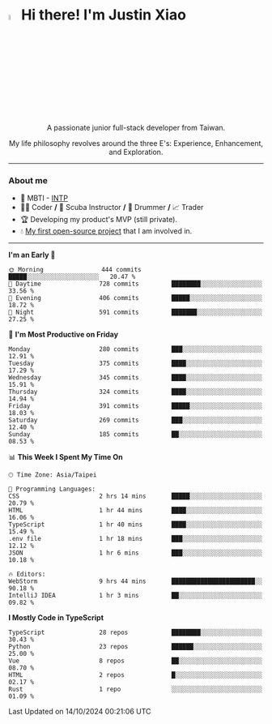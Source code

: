 # <img src="https://media.giphy.com/media/hvRJCLFzcasrR4ia7z/giphy.gif" width="5%">Hi there! I'm Justin Xiao
<p align="center">A passionate junior full-stack developer from Taiwan.  </p>
<p align="center">My life philosophy revolves around the three E's: Experience, Enhancement, and Exploration.</p>

---
### About me
- 👀 MBTI - [INTP](https://www.16personalities.com/intp-personality)
- 👨‍💻 Coder **/** 🤿 Scuba Instructor **/** 🥁 Drummer **/** 📈 Trader
- 🏆 Developing my product's MVP (still private).
- 💧 [My first open-source project](https://github.com/Game-as-a-Service/Game-Lobby-Web) that I am involved in.

---
<!--START_SECTION:waka-->
**I'm an Early 🐤** 

```text
🌞 Morning                444 commits         █████░░░░░░░░░░░░░░░░░░░░   20.47 % 
🌆 Daytime                728 commits         ████████░░░░░░░░░░░░░░░░░   33.56 % 
🌃 Evening                406 commits         █████░░░░░░░░░░░░░░░░░░░░   18.72 % 
🌙 Night                  591 commits         ███████░░░░░░░░░░░░░░░░░░   27.25 % 
```
📅 **I'm Most Productive on Friday** 

```text
Monday                   280 commits         ███░░░░░░░░░░░░░░░░░░░░░░   12.91 % 
Tuesday                  375 commits         ████░░░░░░░░░░░░░░░░░░░░░   17.29 % 
Wednesday                345 commits         ████░░░░░░░░░░░░░░░░░░░░░   15.91 % 
Thursday                 324 commits         ████░░░░░░░░░░░░░░░░░░░░░   14.94 % 
Friday                   391 commits         █████░░░░░░░░░░░░░░░░░░░░   18.03 % 
Saturday                 269 commits         ███░░░░░░░░░░░░░░░░░░░░░░   12.40 % 
Sunday                   185 commits         ██░░░░░░░░░░░░░░░░░░░░░░░   08.53 % 
```


📊 **This Week I Spent My Time On** 

```text
🕑︎ Time Zone: Asia/Taipei

💬 Programming Languages: 
CSS                      2 hrs 14 mins       █████░░░░░░░░░░░░░░░░░░░░   20.79 % 
HTML                     1 hr 44 mins        ████░░░░░░░░░░░░░░░░░░░░░   16.06 % 
TypeScript               1 hr 40 mins        ████░░░░░░░░░░░░░░░░░░░░░   15.49 % 
.env file                1 hr 18 mins        ███░░░░░░░░░░░░░░░░░░░░░░   12.12 % 
JSON                     1 hr 6 mins         ███░░░░░░░░░░░░░░░░░░░░░░   10.18 % 

🔥 Editors: 
WebStorm                 9 hrs 44 mins       ███████████████████████░░   90.18 % 
IntelliJ IDEA            1 hr 3 mins         ██░░░░░░░░░░░░░░░░░░░░░░░   09.82 % 
```

**I Mostly Code in TypeScript** 

```text
TypeScript               28 repos            ████████░░░░░░░░░░░░░░░░░   30.43 % 
Python                   23 repos            ██████░░░░░░░░░░░░░░░░░░░   25.00 % 
Vue                      8 repos             ██░░░░░░░░░░░░░░░░░░░░░░░   08.70 % 
HTML                     2 repos             █░░░░░░░░░░░░░░░░░░░░░░░░   02.17 % 
Rust                     1 repo              ░░░░░░░░░░░░░░░░░░░░░░░░░   01.09 % 
```




 Last Updated on 14/10/2024 00:21:06 UTC
<!--END_SECTION:waka-->
